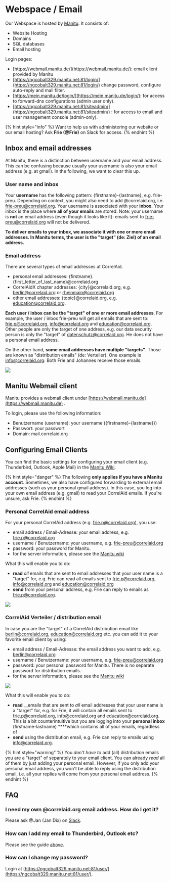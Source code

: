 # Webspace / Email

Our Webspace is hosted by [Manitu](https://www.manitu.de/). It consists of:

* Website Hosting
* Domains
* SQL databases
* Email hosting

Login pages:

* [https://webmail.manitu.de/](https://webmail.manitu.de/): email client provided by Manitu
* [https://ngcobalt329.manitu.net:81/login/](https://ngcobalt329.manitu.net:81/login/) change password, configure auto-reply and mail filter.
* [https://mein.manitu.de/login/](https://mein.manitu.de/login/): for access to forward-dns configurations \(admin user only\).
* [https://ngcobalt329.manitu.net:81/siteadmin/](https://ngcobalt329.manitu.net:81/siteadmin/) : for access to email and user management console \(admin-only\).

{% hint style="info" %}
Want to help us with administering our website or our email hosting? Ask **Frie \(@Frie\)** on Slack for access.
{% endhint %}

## Inbox and email addresses

At Manitu, there is a distinction between username and your email address. This can be confusing because usually your username is also your email address \(e.g. at gmail\). In the following, we want to clear this up.

### User name and inbox

Your **username** has the following pattern: {firstname}-{lastname}, e.g. frie-preu. Depending on context, you might also need to add @correlaid.org, i.e. frie-preu@correlaid.org. Your username is associated with your **inbox.** Your inbox is the place where **all of your emails** are stored. Note: your username is **not** an email address \(even though it looks like it\): emails sent to frie-preu@correlaid.org will not be delivered.

**To deliver emails to your inbox, we associate it with one or more email addresses. In Manitu terms, the user is the "target" \(de: Ziel\) of an email address.** 

### Email address

There are several types of email addresses at CorrelAid. 

* personal email addresses: {firstname}.{first\_letter\_of\_last\_name}@correlaid.org 
* CorrelAidX chapter addresses: {city}@correlaid.org, e.g. berlin@correlaid.org or rheinmain@correlaid.org 
* other email addresses: {topic}@correlaid.org, e.g. education@correlaid.org. 

**Each user / inbox can be the "target" of one or more email addresses**. For example, the user / inbox frie-preu will get all emails that are sent to: frie.p@correlaid.org,  info@correlaid.org and education@correlaid.org. Other people are only the target of one address, e.g. our data security person is only the "target" of datenschutz@correlaid.org. He does not have a personal email address. 

On the other hand, **some email addresses have multiple "targets"**. Those are known as "distribution emails" \(de: Verteiler\). One example is info@correlaid.org: Both Frie and Johannes receive those emails.

![](../../.gitbook/assets/screenshot-2020-06-09-at-11.52.41.png)

## Manitu Webmail client

Manitu provides a webmail client under [https://webmail.manitu.de](https://webmail.manitu.de) . 

To login, please use the following information:

* Benutzername \(username\): your username \({firstname}-{lastname}}\)
* Passwort: your passwort
* Domain: mail.correlaid.org

## Configuring Email Clients

You can find the basic settings for configuring your email client \(e.g. Thunderbird, Outlook, Apple Mail\) in the [Manitu Wiki](https://wiki.manitu.de/index.php/Webhosting:SSL-Verschl%C3%BCsselung_f%C3%BCr_E-Mail-Versand_und_-Empfang_aktivieren).

{% hint style="danger" %}
The following **only applies if you have a Manitu account**. Sometimes, we also have configured forwarding to external email addresses \(such as your personal gmail address\). In this case, you log into your own email address \(e.g. gmail\) to read your CorrelAid emails. If you're unsure, ask Frie. 
{% endhint %}

### Personal CorrelAid email address

For your personal CorrelAid address \(e.g. frie.p@correlaid.org\), you use:

* email address / Email-Adresse: your email address, e.g. frie.p@correlaid.org
* username / Benutzername: your username, e.g. frie-preu@correlaid.org
* password: your password for Manitu. 
* for the server information, please see the [Manitu wiki](https://wiki.manitu.de/index.php/Webhosting:SSL-Verschl%C3%BCsselung_f%C3%BCr_E-Mail-Versand_und_-Empfang_aktivieren)

What this will enable you to do:

* **read** _all_ emails that are sent to email addresses that your user name is a "target" for, e.g. Frie can read all emails sent to frie.p@correlaid.org, info@correlaid.org and education@correlaid.org
* **send** from your personal address, e.g. Frie can reply to emails as frie.p@correlaid.org. 



![](../../.gitbook/assets/screenshot-2020-06-09-at-11.59.00.png)

### CorrelAid Verteiler / distribution email

In case you are the "target" of a CorrelAid distribution email like berlin@correlaid.org, education@correlaid.org etc. you can add it to your favorite email client by using:

* email address / Email-Adresse: the email address you want to add, e.g. berlin@correlaid.org
* username / Benutzername: your username, e.g. frie-preu@correlaid.org
* password: your personal password for Manitu. There is no separate password for distribution emails.
* for the server information, please see the [Manitu wiki](https://wiki.manitu.de/index.php/Webhosting:SSL-Verschl%C3%BCsselung_f%C3%BCr_E-Mail-Versand_und_-Empfang_aktivieren)

![](../../.gitbook/assets/screenshot-2020-06-09-at-11.12.02.png)

What this will enable you to do:

* **read** __emails that are sent to _all_ email addresses that your user name is a "target" for, e.g. for Frie, it will contain all emails sent to frie.p@correlaid.org, info@correlaid.org and education@correlaid.org. This is a bit counterintuitive but you are logging into your **personal inbox** \(firstname-lastname\) ****which contains all of your emails, regardless of 
* **send** using the distribution email, e.g. Frie can reply to emails using info@correlaid.org. 

{% hint style="warning" %}
You _don't have to_ add \(all\) distribution emails you are a "target" of separately to your email client. You can already _read_ all of them by just adding your personal email. However, if you only add your personal email address, you won't be able to reply using the distribution email, i.e. all your replies will come from your personal email address.
{% endhint %}

## FAQ

### I need my own @correlaid.org email address. How do I get it?

Please ask @Jan \(Jan Dix\) on [Slack](../faq.md#everything-seems-to-be-on-slack-how-do-i-get-on-there). 

### How can I add my email to Thunderbird, Outlook etc? 

Please see the guide [above](webspace.md#configuring-email-clients). 

### How can I change my password?

Login at [https://ngcobalt329.manitu.net:81/user/](https://ngcobalt329.manitu.net:81/user/). 





